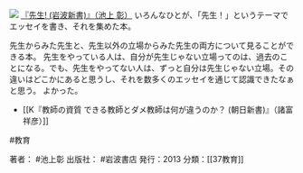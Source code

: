 
[![](https://images-fe.ssl-images-amazon.com/images/I/318fdcOJZ1L._SL160_.jpg)](http://www.amazon.co.jp/exec/obidos/ASIN/4004314348/choiyaki81-22/ref=nosim)
[『先生! (岩波新書)』（池上 彰）](http://www.amazon.co.jp/exec/obidos/ASIN/4004314348/choiyaki81-22/ref=nosim)
いろんなひとが、「先生！」というテーマでエッセイを書き、それを集めた本。

先生からみた先生と、先生以外の立場からみた先生の両方について見ることができる本。
先生をやっている人は、自分が先生じゃない立場ってのは、過去のことになる。でも、先生をやってない人は、ずっと自分は先生じゃない立場。その違いはどこかにあると思うし、それを数多くのエッセイを通じて認識できたなぁと思う。
よかった。

- [[K『教師の資質 できる教師とダメ教師は何が違うのか？ (朝日新書)』（諸富祥彦）]]

#教育 

著者： #池上彰 
出版社： #岩波書店
発行：2013
分類：[[37教育]]